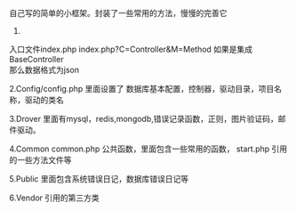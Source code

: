 自己写的简单的小框架。封装了一些常用的方法，慢慢的完善它

1.
入口文件index.php
index.php?C=Controller&M=Method
如果是集成BaseController  
那么数据格式为json

2.Config/config.php
里面设置了 数据库基本配置，控制器，驱动目录，项目名称，驱动的类名

3.Drover 
里面有mysql，redis,mongodb,错误记录函数，正则，图片验证码，邮件驱动。

4.Common 
common.php 公共函数，里面包含一些常用的函数，
start.php  引用的一些方法文件等

5.Public 
里面包含系统错误日记，数据库错误日记等

6.Vendor
引用的第三方类


